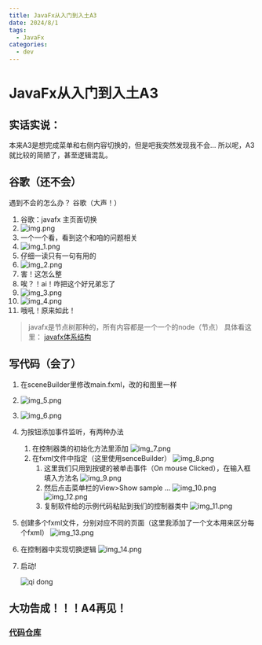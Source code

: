 ```yaml
---
title: JavaFx从入门到入土A3
date: 2024/8/1
tags:
  - JavaFx
categories:
  - dev
---
```


# JavaFx从入门到入土A3

## 实话实说：
本来A3是想完成菜单和右侧内容切换的，但是吧我突然发现我不会...
所以呢，A3就比较的简陋了，甚至逻辑混乱。

## 谷歌（还不会）
遇到不会的怎么办？
谷歌（大声！）
1. 谷歌：javafx 主页面切换
2. ![img.png](../assets/javafx从入门到入土A3/img_11.png)
3. 一个一个看，看到这个和咱的问题相关
4. ![img_1.png](../assets/javafx从入门到入土A3/img_12.png)
5. 仔细一读只有一句有用的
6. ![img_2.png](../assets/javafx从入门到入土A3/img_13.png)
7. 害！这怎么整
8. 唉？！ai！咋把这个好兄弟忘了
9. ![img_3.png](../assets/javafx从入门到入土A3/img_14.png)
10. ![img_4.png](../assets/javafx从入门到入土A3/img_15.png)
11. 哦吼！原来如此！ 
> javafx是节点树那种的，所有内容都是一个一个的node（节点）
> 具体看这里： [javafx体系结构](https://docs.oracle.com/javase/8/javafx/get-started-tutorial/jfx-architecture.htm#CHDFDAFF) 
## 写代码（会了）
1. 在sceneBuilder里修改main.fxml，改的和图里一样
2. ![img_5.png](../assets/javafx从入门到入土A3/img_16.png)
3. ![img_6.png](../assets/javafx从入门到入土A3/img_17.png)
4. 为按钮添加事件监听，有两种办法
   1. 在控制器类的初始化方法里添加
    ![img_7.png](../assets/javafx从入门到入土A3/img_18.png)
   2. 在fxml文件中指定（这里使用senceBuilder）
   ![img_8.png](../assets/javafx从入门到入土A3/img_19.png)
      1. 这里我们只用到按键的被单击事件（On mouse Clicked），在输入框填入方法名
      ![img_9.png](../assets/javafx从入门到入土A3/img_9.png)
      2. 然后点击菜单栏的View>Show sample ...
      ![img_10.png](../assets/javafx从入门到入土A3/img_10.png)
      ![img_12.png](../assets/javafx从入门到入土A3/img_23.png)
      3. 复制软件给的示例代码粘贴到我们的控制器类中
      ![img_11.png](../assets/javafx从入门到入土A3/img_22.png)
5. 创建多个fxml文件，分别对应不同的页面（这里我添加了一个文本用来区分每个fxml）
![img_13.png](../assets/javafx从入门到入土A3/img_24.png)
6. 在控制器中实现切换逻辑
![img_14.png](../assets/javafx从入门到入土A3/img_25.png)
7. 启动!

   ![qi dong](../assets/javafx从入门到入土A3/启动.gif)
## 大功告成！！！A4再见！

### [代码仓库](https://github.com/iammmmmmm/Syn_JFX)
